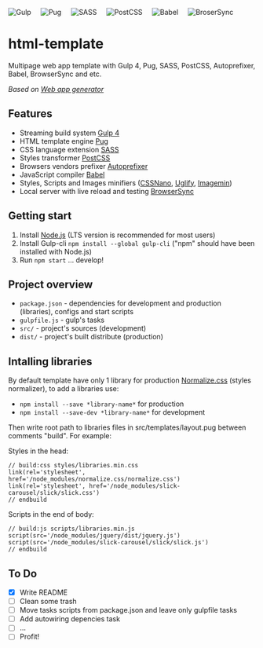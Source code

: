 ![Gulp](https://avatars0.githubusercontent.com/u/6200624?s=70&v=4)
&nbsp;
&nbsp;
![Pug](https://avatars0.githubusercontent.com/u/9338635?s=70&v=4)
&nbsp;
&nbsp;
![SASS](https://avatars2.githubusercontent.com/u/317889?s=70&v=4)
&nbsp;
&nbsp;
![PostCSS](https://avatars1.githubusercontent.com/u/8296347?s=70&v=4)
&nbsp;
&nbsp;
![Babel](https://avatars0.githubusercontent.com/u/9637642?s=70&v=4)
&nbsp;
&nbsp;
![BroserSync](https://avatars3.githubusercontent.com/u/10654171?s=70&v=4)

# html-template
Multipage web app template with Gulp 4, Pug, SASS, PostCSS, Autoprefixer, Babel, BrowserSync and etc.

*Based on [Web app generator](https://github.com/yeoman/generator-webapp/)*

## Features
- Streaming build system [Gulp 4](https://gulpjs.com/)
- HTML template engine [Pug](https://pugjs.org/)
- CSS language extension [SASS](https://sass-lang.com/)
- Styles transformer [PostCSS](https://postcss.org/)
- Browsers vendors prefixer [Autoprefixer](https://github.com/postcss/autoprefixer/)
- JavaScript compiler [Babel](https://babeljs.io/)
- Styles, Scripts and Images minifiers ([CSSNano](https://cssnano.co/), [Uglify](http://lisperator.net/uglifyjs/), [Imagemin](https://github.com/imagemin/imagemin/))
- Local server with live reload and testing [BrowserSync](https://www.browsersync.io/)

## Getting start
1. Install [Node.js](https://nodejs.org/) (LTS version is recommended for most users)
2. Install Gulp-cli `npm install --global gulp-cli` ("npm" should have been installed with Node.js)
3. Run `npm start` ... develop!

## Project overview
- `package.json` - dependencies for development and production (libraries), configs and start scripts
- `gulpfile.js` - gulp's tasks
- `src/` - project's sources (development)
- `dist/` - project's built distribute (production)

## Intalling libraries
By default template have only 1 library for production [Normalize.css](http://necolas.github.io/normalize.css/) (styles normalizer), to add a libraries use:  
- `npm install --save *library-name*` for production
- `npm install --save-dev *library-name*` for development

Then write root path to libraries files in src/templates/layout.pug between comments "build". For example:

Styles in the head:
```pug
// build:css styles/libraries.min.css
link(rel='stylesheet', href='/node_modules/normalize.css/normalize.css')
link(rel='stylesheet', href='/node_modules/slick-carousel/slick/slick.css')
// endbuild
```

Scripts in the end of body:
```pug
// build:js scripts/libraries.min.js
script(src='/node_modules/jquery/dist/jquery.js')
script(src='/node_modules/slick-carousel/slick/slick.js')
// endbuild
```

## To Do
- [x] Write README
- [ ] Clean some trash
- [ ] Move tasks scripts from package.json and leave only gulpfile tasks
- [ ] Add autowiring depencies task
- [ ] ...
- [ ] Profit!

